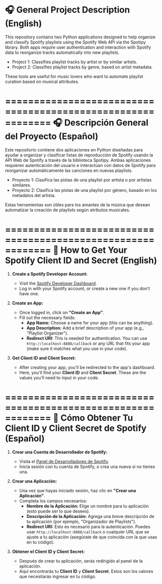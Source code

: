 
🎧 General Project Description (English)
============================================================

This repository contains two Python applications designed to help organize and classify Spotify playlists using the Spotify Web API via the Spotipy library. Both apps require user authentication and interaction with Spotify data to reorganize tracks automatically into new playlists.

- Project 1: Classifies playlist tracks by artist or by similar artists.
- Project 2: Classifies playlist tracks by genre, based on artist metadata.

These tools are useful for music lovers who want to automate playlist curation based on musical attributes.

============================================================
🎧 Descripción General del Proyecto (Español)
============================================================

Este repositorio contiene dos aplicaciones en Python diseñadas para ayudar a organizar y clasificar listas de reproducción de Spotify usando la API Web de Spotify a través de la biblioteca Spotipy. Ambas aplicaciones requieren autenticación del usuario e interactúan con datos de Spotify para reorganizar automáticamente las canciones en nuevas playlists.

- Proyecto 1: Clasifica las pistas de una playlist por artista o por artistas similares.
- Proyecto 2: Clasifica las pistas de una playlist por género, basado en los metadatos del artista.

Estas herramientas son útiles para los amantes de la música que desean automatizar la creación de playlists según atributos musicales.

============================================================
🔑 How to Get Your Spotify Client ID and Secret (English)
============================================================

1. **Create a Spotify Developer Account:**
   - Visit the [Spotify Developer Dashboard](https://developer.spotify.com/dashboard/applications).
   - Log in with your Spotify account, or create a new one if you don’t have one.

2. **Create an App:**
   - Once logged in, click on **"Create an App"**.
   - Fill out the necessary fields:
     - **App Name:** Choose a name for your app (this can be anything).
     - **App Description:** Add a brief description of your app (e.g., "Playlist Organizer").
     - **Redirect URI:** This is needed for authentication. You can use `http://localhost:8888/callback` or any URL that fits your app (make sure it matches what you use in your code).
   
3. **Get Client ID and Client Secret:**
   - After creating your app, you'll be redirected to the app's dashboard.
   - Here, you'll find your **Client ID** and **Client Secret**. These are the values you’ll need to input in your code.

============================================================
🔑 Cómo Obtener Tu Client ID y Client Secret de Spotify (Español)
============================================================

1. **Crear una Cuenta de Desarrollador de Spotify:**
   - Visita el [Panel de Desarrolladores de Spotify](https://developer.spotify.com/dashboard/applications).
   - Inicia sesión con tu cuenta de Spotify, o crea una nueva si no tienes una.

2. **Crear una Aplicación:**
   - Una vez que hayas iniciado sesión, haz clic en **"Crear una Aplicación"**.
   - Completa los campos necesarios:
     - **Nombre de la Aplicación:** Elige un nombre para tu aplicación (esto puede ser lo que desees).
     - **Descripción de la Aplicación:** Agrega una breve descripción de tu aplicación (por ejemplo, "Organizador de Playlists").
     - **Redirect URI:** Esto es necesario para la autenticación. Puedes usar `http://localhost:8888/callback` o cualquier URL que se ajuste a tu aplicación (asegúrate de que coincida con la que usas en tu código).

3. **Obtener el Client ID y Client Secret:**
   - Después de crear tu aplicación, serás redirigido al panel de la aplicación.
   - Aquí encontrarás tu **Client ID** y **Client Secret**. Estos son los valores que necesitarás ingresar en tu código.
